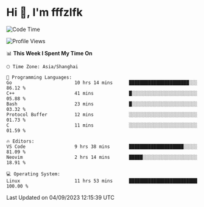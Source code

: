 # Hi 👋, I'm fffzlfk

<!--START_SECTION:waka-->
![Code Time](http://img.shields.io/badge/Code%20Time-386%20hrs%204%20mins-blue)

![Profile Views](http://img.shields.io/badge/Profile%20Views-0-blue)

📊 **This Week I Spent My Time On** 

```text
🕑︎ Time Zone: Asia/Shanghai

💬 Programming Languages: 
Go                       10 hrs 14 mins      ██████████████████████░░░   86.12 % 
C++                      41 mins             █░░░░░░░░░░░░░░░░░░░░░░░░   05.88 % 
Bash                     23 mins             █░░░░░░░░░░░░░░░░░░░░░░░░   03.32 % 
Protocol Buffer          12 mins             ░░░░░░░░░░░░░░░░░░░░░░░░░   01.73 % 
C                        11 mins             ░░░░░░░░░░░░░░░░░░░░░░░░░   01.59 % 

🔥 Editors: 
VS Code                  9 hrs 38 mins       ████████████████████░░░░░   81.09 % 
Neovim                   2 hrs 14 mins       █████░░░░░░░░░░░░░░░░░░░░   18.91 % 

💻 Operating System: 
Linux                    11 hrs 53 mins      █████████████████████████   100.00 % 
```


 Last Updated on 04/09/2023 12:15:39 UTC
<!--END_SECTION:waka-->
